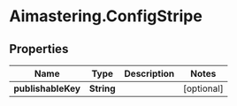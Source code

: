 # Aimastering.ConfigStripe

## Properties
Name | Type | Description | Notes
------------ | ------------- | ------------- | -------------
**publishableKey** | **String** |  | [optional] 


